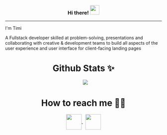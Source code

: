 <!-- <h1 align="center"> Hi there 👋🏾 </h1> -->

<h3 align="center"> Hi there! <img src="https://raw.githubusercontent.com/MartinHeinz/MartinHeinz/master/wave.gif" width="30px"></h3>

<hr>

I'm Timi

A Fullstack developer skilled at problem-solving, presentations and collaborating with creative & development teams to build all aspects of the user experience and user interface for client-facing landing pages

<h1 align="center">Github Stats ✨</h1>

<div align="center">      
    <img src="https://github-readme-stats.vercel.app/api?username=identitySeal&show_icons=true" />
</div>

<h1 align="center">How to reach me 🤝🏾</h1>

<p align="center">
    <a href="https://twitter.com/tohmeewa" target="_blank">
        <img align="center" src="https://www.flaticon.com/svg/vstatic/svg/733/733579.svg?token=exp=1618874110~hmac=a2132d621bff196328f707a453f382ad" height="50" />
    </a>
     
    <a href="https://www.linkedin.com/in/ridwan-oluwatimilehin-busari-21b9121a4/" target="_blank"
        ><img align="center" src="https://www.flaticon.com/svg/vstatic/svg/174/174857.svg?token=exp=1618874172~hmac=1526a7f0ddae2dde46a2df7edf5f2520" height="50" />
    </a>
</p>

</p>
